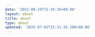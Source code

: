 ```yaml
---
date: '2022-09-24T15:36:26+08:00'
layout: about
title: about
type: about
updated: '2025-07-02T15:31:26.200+08:00'
---
```


